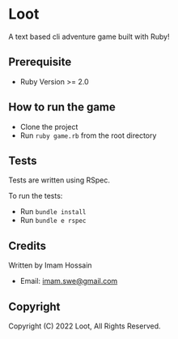 # Loot

A text based cli adventure game built with Ruby!

## Prerequisite

 - Ruby Version >= 2.0

## How to run the game

 - Clone the project
 - Run `ruby game.rb` from the root directory

## Tests

Tests are written using RSpec.

To run the tests:
 - Run `bundle install`
 - Run `bundle e rspec`

## Credits

Written by Imam Hossain

* Email: imam.swe@gmail.com

## Copyright

Copyright (C) 2022 Loot, All Rights Reserved.
